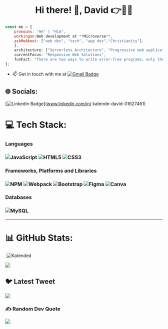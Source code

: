 <h1 align="center">Hi there! 👋, David 👉👨‍🏫</h1>


```javascript
const me = {
    pronouns: "He" | "Him",
    workingon:Web development at **Microverse**,
    askMeAbout: ["web dev", "tech", "app dev","Christianity"],          
    },
    architecture: ["Serverless Architecture", "Progressive web applications", "Single page applications"],
    currentFocus: "Responsive Web Solutions",
    funFact: "There are two ways to write error-free programs; only the third one works"
};
```

- 📫 Get in touch with me at [![Gmail Badge](https://img.shields.io/badge/-katended@gmail.com-c14438?style=flat-square&logo=Gmail&logoColor=white&link=mailto:katended@gmail.com)](mailto:katended@gmail.com)

## 🌐 Socials:
[![Linkedin Badge](https://img.shields.io/badge/-anirudhemmadi-blue?style=flat-square&logo=Linkedin&logoColor=white&link=https://www.linkedin.com/in/katende-david-01627461/)](www.linkedin.com/in/
katende-david-01627461)

# 💻 Tech Stack:

<h3>Languages<h3>
  
![JavaScript](https://img.shields.io/badge/-JavaScript-black?style=flat-square&logo=javascript)
![HTML5](https://img.shields.io/badge/-HTML5-E34F26?style=flat-square&logo=html5&logoColor=white)
![CSS3](https://img.shields.io/badge/-CSS3-1572B6?style=flat-square&logo=css3)

<h3>Frameworks, Platforms and Libraries<h3>
   
![NPM](https://img.shields.io/badge/NPM-%23000000.svg?style=for-the-badge&logo=npm&logoColor=white) 
![Webpack](https://img.shields.io/badge/heroku-%23430098.svg?style=for-the-badge&logo=heroku&logoColor=white)
![Bootstrap](https://img.shields.io/badge/-Bootstrap-563D7C?style=flat-square&logo=bootstrap)
![Figma](https://img.shields.io/badge/figma-%23F24E1E.svg?style=for-the-badge&logo=figma&logoColor=white)
![Canva](https://img.shields.io/badge/Canva-%2300C4CC.svg?style=for-the-badge&logo=Canva&logoColor=white)
  
<h3>Databases<h3>

![MySQL](https://img.shields.io/badge/-MySQL-black?style=flat-square&logo=mysql)

<hr>
   
# 📊 GitHub Stats:

<p>&nbsp;<img align="center" src="https://github-readme-stats.vercel.app/api?username=Katended&show_icons=true&locale=en&theme=dark" alt="Katended" /></p>
   
![](https://github-readme-streak-stats.herokuapp.com/?user=Katended&theme=dark&hide_border=false)<br/>

   
   ## 🐦 Latest Tweet
[![](https://gtce.itsvg.in/api?username=Katended)](https://github.com/VishwaGauravIn/github-twitter-card-embed)

### ✍️ Random Dev Quote
![](https://quotes-github-readme.vercel.app/api?type=horizontal&theme=radical)
   
<!--
**Katended/Katended** is a ✨ _special_ ✨ repository because its `README.md` (this file) appears on your GitHub profile.

Here are some ideas to get you started:

- 🔭 I’m currently working on ...
- 🌱 I’m currently learning ...
- 👯 I’m looking to collaborate on ...
- 🤔 I’m looking for help with ...
- 💬 Ask me about ...
- 📫 How to reach me: ...
- 😄 Pronouns: ...
- ⚡ Fun fact: ...
-->
